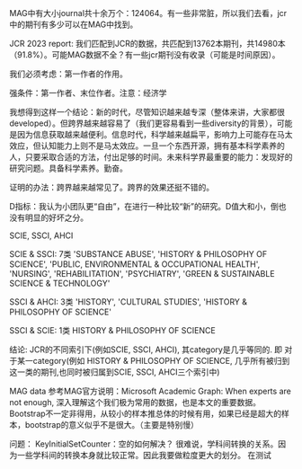 MAG中有大小journal共十余万个：124064。有一些非常脏，所以我们去看，jcr中的期刊有多少可以在MAG中找到。


JCR 2023 report:
我们匹配到JCR的数据，共匹配到13762本期刊，共14980本（91.8%）。可能MAG数据不全？有一些jcr期刊没有收录（可能是时间原因）。

我们必须考虑：第一作者的作用。

强条件：第一作者、末位作者。注意：经济学

我想得到这样一个结论：新的时代，尽管知识越来越专深（整体来讲，大家都很developed）。但跨界越来越容易了（我们更容易看到一些diversity的背景），可能是因为信息获取越来越便利。信息时代，科学越来越扁平，影响力上可能存在马太效应，但认知能力上则不是马太效应。一旦一个东西开源，拥有基本科学素养的人，只要采取合适的方法，付出足够的时间。未来科学界最重要的能力：发现好的研究问题。具备科学素养。勤奋。

证明的办法：跨界越来越常见了。跨界的效果还挺不错的。

D指标：我认为小团队更“自由”，在进行一种比较“新”的研究。D值大和小，倒也没有明显的好坏之分。

SCIE, SSCI, AHCI

SCIE & SSCI: 7类 'SUBSTANCE ABUSE', 'HISTORY & PHILOSOPHY OF SCIENCE', 'PUBLIC, ENVIRONMENTAL & OCCUPATIONAL HEALTH', 'NURSING', 'REHABILITATION', 'PSYCHIATRY', 'GREEN & SUSTAINABLE SCIENCE & TECHNOLOGY'

SSCI & AHCI: 3类 'HISTORY', 'CULTURAL STUDIES', 'HISTORY & PHILOSOPHY OF SCIENCE'

SSCI & SCIE: 1类 HISTORY & PHILOSOPHY OF SCIENCE

结论: JCR的不同索引下(例如SCIE, SSCI, AHCI), 其category是几乎等同的. 即 对于某一category(例如 HISTORY & PHILOSOPHY OF SCIENCE, 几乎所有被归到这一类的期刊,也同时被归属到SCIE, SSCI, AHCI三个索引中)



MAG data
参考MAG官方说明：Microsoft Academic Graph: When experts are not enough, 深入理解这个我们极为常用的数据，也是本文的重要数据。
Bootstrap不一定非得用，从较小的样本推总体的时候有用，如果已经是超大的样本，bootstrap的意义似乎不是很大。（主要是特别慢）

问题：
KeyInitialSetCounter：空的如何解决？
很难说，学科间转换的关系。因为一些学科间的转换本身就比较正常。因此我要做粒度更大的划分。
在测试